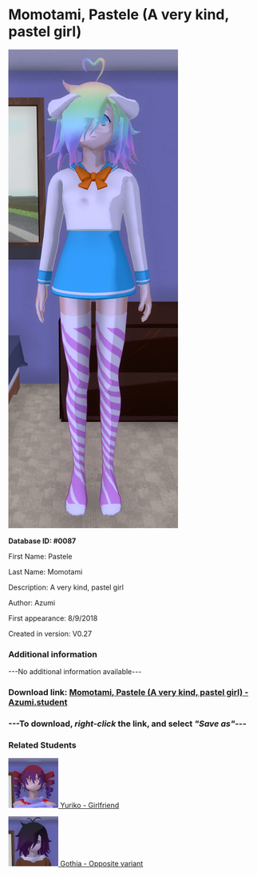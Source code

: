 # Momotami, Pastele (A very kind, pastel girl)

<img src="../../Files/Images/Momotami, Pastele (A very kind, pastel girl).png" title="Momotami, Pastele (A very kind, pastel girl) - Azumi">

**Database ID: #0087**

First Name: Pastele

Last Name: Momotami

Description: A very kind, pastel girl

Author: Azumi

First appearance: 8/9/2018

Created in version: V0.27

### Additional information

---No additional information available---

### Download link: <a href="https://raw.githubusercontent.com/Arbiter1223/Daigaku-Gurashi-Custom-Students/master/Files/Student%20Files/Momotami%2C%20Pastele%20(A%20very%20kind%2C%20pastel%20girl)%20-%20Azumi.student">Momotami, Pastele (A very kind, pastel girl) - Azumi.student</a>

### ---**To download, _right-click_ the link, and select _"Save as"_**---

### Related Students

<a href="Sakagami, Yuriko (A cute, athletic girl).md"><img src="../../Files/Thumbs/Sakagami, Yuriko (A cute, athletic girl).png" height="100" width="100" title="Sakagami, Yuriko (A cute, athletic girl) - Azumi, V1.00"></a><a href="Sakagami, Yuriko (A cute, athletic girl).md"> Yuriko - Girlfriend</a>

<a href="Sohda, Gothia (A goth-emo girl).md"><img src="../../Files/Thumbs/Sohda, Gothia (A goth-emo girl).png" height="100" width="100" title="Sohda, Gothia (A goth-emo girl) - Azumi, V1.00"></a><a href="Sohda, Gothia (A goth-emo girl).md"> Gothia - Opposite variant</a>

